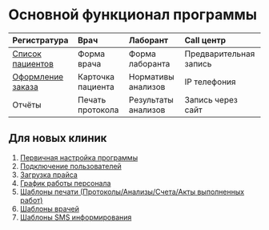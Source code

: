 # Основной функционал программы

| Регистратура       | Врач              | Лаборант            | Call центр             |
|:------------------|:------------------|:--------------------|:-----------------------|  
| <a href="./PatientList">Список пациентов</a>  | Форма врача       | Форма лаборанта     | Предварительная запись |  
| <a href="./Order">Оформление заказа</a> | Карточка пациента | Нормативы анализов  | IP телефония           |
| Отчёты            | Печать протокола  | Результаты анализов | Запись через сайт      |

## Для новых клиник

1. <a href="./InitialConfiguration">Первичная настройка программы</a>
2. <a href="./Users">Подключение пользователей</a>
3. <a href="./PriceImport&Export">Загрузка прайса</a>
4. <a href="./DoctorSchedule">График работы персонала</a>
5. <a href="./shablonypechati">Шаблоны печати (Протоколы/Анализы/Счета/Акты выполненных работ)</a>
6. <a href="./shablonyprotokolov">Шаблоны врачей</a>
7. <a href="./shablonysms">Шаблоны SMS информирования</a>